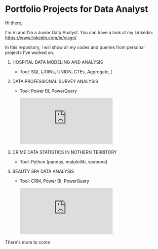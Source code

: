 # Portfolio Projects for Data Analyst

Hi there, 

I'm Vi and I'm a Junior Data Analyst. 
You can have a look at my Linkedin: https://www.linkedin.com/in/visgn/

In this repository, I will show all my codes and queries from personal projects I've worked on.

1. HOSPITAL DATA MODELING AND ANALYSIS
   - Tool: SQL (JOINs, UNION, CTEs, Aggregate, )
2. DATA PROFESSIONAL SURVEY ANALYSIS
   - Tool: Power BI, PowerQuery

     ![PowerBI - Data Professional](https://github.com/visgn/DataAnalyst_Projects/blob/d0cdf843fcb0fda4c60116a411e26ad7dd8940a6/PowerBI%20-%20Data%20Professional.pdf)
3. CRIME DATA STATISTICS IN NOTHERN TERRITORY
   - Tool: Python (pandas, matplotlib, seabone)
  
4. BEAUTY SPA DATA ANALYSIS
   - Tool: CRM, Power BI, PowerQuery
  
       ![PowerBI - Beauty Spa](https://github.com/visgn/DataAnalyst_Projects/blob/d0cdf843fcb0fda4c60116a411e26ad7dd8940a6/PowerBI%20-%20Beauty%20Spa.pdf)     


There's more to come
